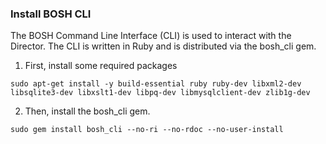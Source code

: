 ### Install BOSH CLI

The BOSH Command Line Interface (CLI) is used to interact with the Director. The CLI is written in Ruby and is distributed via the bosh_cli gem.

1. First, install some required packages
```
sudo apt-get install -y build-essential ruby ruby-dev libxml2-dev libsqlite3-dev libxslt1-dev libpq-dev libmysqlclient-dev zlib1g-dev
```

2. Then, install the bosh_cli gem.
```
sudo gem install bosh_cli --no-ri --no-rdoc --no-user-install
```
